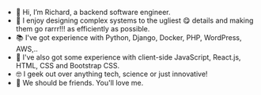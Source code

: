 - 👋 Hi, I’m Richard, a backend software engineer.
- 💓 I enjoy designing complex systems to the ugliest 😋 details
     and making them go rarrr!!! as efficiently as possible.
- 📚 I've got experience with Python, Django, Docker, PHP, WordPress, AWS,..
- 👀 I've also got some experience with client-side JavaScript, React.js, HTML, CSS and Bootstrap CSS.
- 🤓 I geek out over anything tech, science or just innovative!
- 💞️ We should be friends. You'll love me.

<!---
richardoyelabi/richardoyelabi is a ✨ special ✨ repository because its `README.md` (this file) appears on your GitHub profile.
You can click the Preview link to take a look at your changes.
--->
